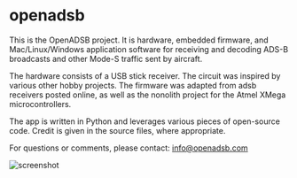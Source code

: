 openadsb
========

This is the OpenADSB project.  It is hardware, embedded firmware, and Mac/Linux/Windows 
application software for receiving and decoding ADS-B broadcasts and other Mode-S traffic 
sent by aircraft.

The hardware consists of a USB stick receiver.  The circuit was inspired by various other
hobby projects.  The firmware was adapted from adsb receivers posted online, as well
as the nonolith project for the Atmel XMega microcontrollers.

The app is written in Python and leverages various pieces of open-source code.  Credit
is given in the source files, where appropriate.

For questions or comments, please contact:
info@openadsb.com

![screenshot](openadsb/app/openadsb_screenshot1.jpg)
